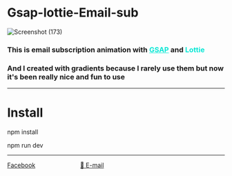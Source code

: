 # <h1>Gsap-lottie-Email-sub</h1>

![Screenshot (173)](https://user-images.githubusercontent.com/84236263/170888220-2f83317c-c198-4413-ac22-2f9284251190.png)

  <h3>This is email subscription animation with <span style="color: #0be7d5; text-decoration: underline;">GSAP</span>  and <span style="color: #0be7d5;">Lottie</span></h3>
  <h3>And I created with gradients because I rarely use them but now it's been really nice and fun to use</h3>
  <hr>
  <h1>Install</h1>
  <p>npm install</p>
  <p>npm run dev</p>
   <hr>
   <a href="https://www.facebook.com/staphy.staphy.9/" style="margin-top:50px;">Facebook</a>
   <a href="mailto:hsuwinlat2910@gmail.com" type="email" style="margin-left:100px;display:'inline-block';">💜 E-mail</a>
